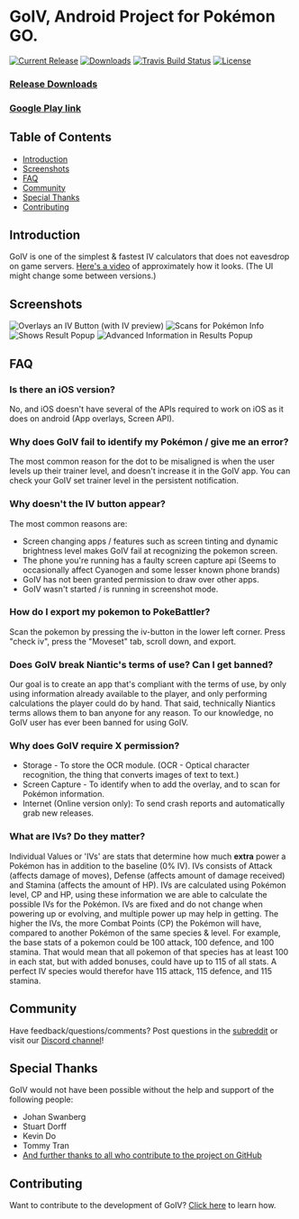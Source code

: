 ﻿# GoIV, Android Project for Pokémon GO.

[![Current Release](https://img.shields.io/github/release/farkam135/GoIV.svg?maxAge=21600 "Current Release")](https://github.com/farkam135/GoIV/releases/latest)
[![Downloads](https://img.shields.io/github/downloads/farkam135/GoIV/total.svg?maxAge=21600 "Downloads")](https://github.com/farkam135/GoIV/releases)
[![Travis Build Status](https://img.shields.io/travis/farkam135/GoIV/master.svg?maxAge=21600 "Travis Build Status")](https://travis-ci.org/farkam135/GoIV)
[![License](https://img.shields.io/github/license/farkam135/GoIV.svg?maxAge=2592000 "License")](LICENSE.md)

### [Release Downloads](https://github.com/farkam135/GoIV/releases)
### [Google Play link](https://play.google.com/store/apps/details?id=org.opensource.goiv&hl=en)

## Table of Contents

- [Introduction](#introduction)
- [Screenshots](#screenshots)
- [FAQ](#faq)
- [Community](#community)
- [Special Thanks](#special-thanks)
- [Contributing](#contributing)

## Introduction
GoIV is one of the simplest & fastest IV calculators that does not eavesdrop on game servers.
[Here's a video](https://www.youtube.com/watch?v=gxaI7231HtE) of approximately how it looks. (The UI might change some between versions.)

## Screenshots
![Overlays an IV Button (with IV preview)](https://i.imgur.com/3Q3AhuH.png "Overlays an IV Button (with IV preview)")
![Scans for Pokémon Info](https://i.imgur.com/iWvt2eV.png "Scans for Pokémon Info")
![Shows Result Popup](https://i.imgur.com/EZghuti.png "Shows Result Popup")
![Advanced Information in Results Popup](https://i.imgur.com/p69tGc7.png "Advanced Information in Results Popup")

## FAQ

### Is there an iOS version?
No, and iOS doesn't have several of the APIs required to work on iOS as it does on android (App overlays, Screen API).

### Why does GoIV fail to identify my Pokémon / give me an error?
The most common reason for the dot to be misaligned is when the user levels up their trainer level, and doesn't increase it in the
GoIV app. You can check your GoIV set trainer level in the persistent notification.

### Why doesn't the IV button appear?
The most common reasons are:
* Screen changing apps / features such as screen tinting and dynamic brightness level makes GoIV fail at recognizing the pokemon screen.
* The phone you're running has a faulty screen capture api (Seems to occasionally affect Cyanogen and some lesser known phone brands)
* GoIV has not been granted permission to draw over other apps.
* GoIV wasn't started / is running in screenshot mode.

### How do I export my pokemon to PokeBattler?
Scan the pokemon by pressing the iv-button in the lower left corner. Press "check iv", press the "Moveset" tab, scroll down, and export.

### Does GoIV break Niantic's terms of use? Can I get banned?
Our goal is to create an app that's compliant with the terms of use, by only using information already available to the player,
and only performing calculations the player could do by hand.  That said, technically Niantics terms allows them to ban anyone for
any reason. To our knowledge, no GoIV user has ever been banned for using GoIV.

### Why does GoIV require X permission?
* Storage - To store the OCR module. (OCR - Optical character recognition, the thing that converts images of text to text.)
* Screen Capture - To identify when to add the overlay, and to scan for Pokémon information.
* Internet (Online version only): To send crash reports and automatically grab new releases.

### What are IVs? Do they matter?
Individual Values or 'IVs' are stats that determine how much **extra** power a Pokémon has in addition to the baseline (0% IV). IVs consists of Attack (affects damage of moves), Defense (affects amount of damage received) and Stamina (affects the amount of HP). IVs are calculated using Pokémon level, CP and HP, using these information we are able to calculate the possible IVs for the Pokémon. IVs are fixed and do not change when powering up or evolving, and multiple power up may help in getting. The higher the IVs, the more Combat Points (CP) the Pokémon will have, compared to another Pokémon of the same species & level.
For example, the base stats of a pokemon could be 100 attack, 100 defence, and 100 stamina. That would mean that all pokemon of that species has at least 100 in each stat, but with added bonuses, could have up to 115 of all stats. A perfect IV species would therefor have 115 attack, 115 defence, and 115 stamina.

## Community
Have feedback/questions/comments? Post questions in the [subreddit](https://www.reddit.com/r/GoIV/) or visit our [Discord channel](https://discord.gg/y6BvF5D)!

## Special Thanks
GoIV would not have been possible without the help and support of the following people:  
* Johan Swanberg
* Stuart Dorff
* Kevin Do
* Tommy Tran
* [And further thanks to all who contribute to the project on GitHub](https://github.com/farkam135/GoIV/graphs/contributors)

## Contributing
Want to contribute to the development of GoIV? [Click here](CONTRIBUTING.md) to learn how.
